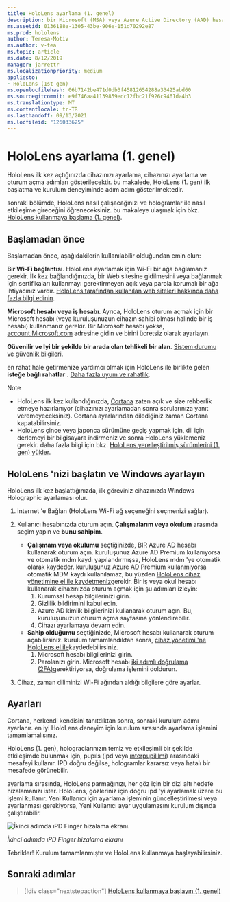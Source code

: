 ```yaml
---
title: HoloLens ayarlama (1. genel)
description: bir Microsoft (MSA) veya Azure Active Directory (AAD) hesabıyla Wi-Fi ağ üzerinden ilk kez HoloLens (1. genel) ayarlamayı öğrenin.
ms.assetid: 0136188e-1305-43be-906e-151d70292e87
ms.prod: hololens
author: Teresa-Motiv
ms.author: v-tea
ms.topic: article
ms.date: 8/12/2019
manager: jarrettr
ms.localizationpriority: medium
appliesto:
- HoloLens (1st gen)
ms.openlocfilehash: 06b7142be471d0db3f45812654288a33425abd60
ms.sourcegitcommit: e9f746aa41139859edc12fbc21f926c9461da4b3
ms.translationtype: MT
ms.contentlocale: tr-TR
ms.lasthandoff: 09/13/2021
ms.locfileid: "126033625"
---
```

# <a name="set-up-your-hololens-1st-gen"></a>HoloLens ayarlama (1. genel)

HoloLens ilk kez açtığınızda cihazınızı ayarlama, cihazınızı ayarlama ve oturum açma adımları gösterilecektir.  bu makalede, HoloLens (1. gen) ilk başlatma ve kurulum deneyiminde adım adım gösterilmektedir.

sonraki bölümde, HoloLens nasıl çalışacağınızı ve hologramlar ile nasıl etkileşime gireceğini öğreneceksiniz. bu makaleye ulaşmak için bkz. [HoloLens kullanmaya başlama (1. genel)](hololens1-basic-usage.md).

## <a name="before-you-start"></a>Başlamadan önce

Başlamadan önce, aşağıdakilerin kullanılabilir olduğundan emin olun:

**Bir Wi-Fi bağlantısı**. HoloLens ayarlamak için Wi-Fi bir ağa bağlamanız gerekir. İlk kez bağlandığınızda, bir Web sitesine gidilmesini veya bağlanmak için sertifikaları kullanmayı gerektirmeyen açık veya parola korumalı bir ağa ihtiyacınız vardır. [HoloLens tarafından kullanılan web siteleri hakkında daha fazla bilgi edinin](hololens-offline.md).

**Microsoft hesabı veya iş hesabı**. Ayrıca, HoloLens oturum açmak için bir Microsoft hesabı (veya kuruluşunuzun cihazın sahibi olması halinde bir iş hesabı) kullanmanız gerekir. Bir Microsoft hesabı yoksa, [account.Microsoft.com](https://account.microsoft.com) adresine gidin ve birini ücretsiz olarak ayarlayın.

**Güvenilir ve Iyi bir şekilde bir arada olan tehlikeli bir alan**. [Sistem durumu ve güvenlik bilgileri](https://go.microsoft.com/fwlink/p/?LinkId=746661).

en rahat hale getirmenize yardımcı olmak için HoloLens ile birlikte gelen **isteğe bağlı rahatlar** . [Daha fazla uyum ve rahatlık](https://support.microsoft.com/help/12632/hololens-fit-your-hololens).

> [!NOTE]
>  
> - HoloLens ilk kez kullandığınızda, [Cortana](hololens-cortana.md) zaten açık ve size rehberlik etmeye hazırlanıyor (cihazınızı ayarlamadan sonra sorularınıza yanıt veremeyeceksiniz). Cortana ayarlarından dilediğiniz zaman Cortana kapatabilirsiniz.
> - HoloLens çince veya japonca sürümüne geçiş yapmak için, dil için derlemeyi bir bilgisayara indirmeniz ve sonra HoloLens yüklemeniz gerekir. daha fazla bilgi için bkz. [HoloLens yerelleştirilmiş sürümlerini (1. gen) yükler](hololens1-install-localized.md).

## <a name="start-your-hololens-and-set-up-windows"></a>HoloLens 'nizi başlatın ve Windows ayarlayın

HoloLens ilk kez başlattığınızda, ilk göreviniz cihazınızda Windows Holographic ayarlaması olur.

1. internet 'e Bağlan (HoloLens Wi-Fi ağ seçeneğini seçmenizi sağlar).

1. Kullanıcı hesabınızda oturum açın. **Çalışmalarım veya okulum** arasında seçim yapın ve **bunu sahipim**.
    - **Çalışmam veya okulumu** seçtiğinizde, BIR Azure AD hesabı kullanarak oturum açın. kuruluşunuz Azure AD Premium kullanıyorsa ve otomatik mdm kaydı yapılandırmışsa, HoloLens mdm 'ye otomatik olarak kaydeder. kuruluşunuz Azure AD Premium kullanmıyorsa otomatik MDM kaydı kullanılamaz, bu yüzden [HoloLens cihaz yönetimine el ile kaydetmeniz](hololens-enroll-mdm.md#different-ways-to-enroll)gerekir. Bir iş veya okul hesabı kullanarak cihazınızda oturum açmak için şu adımları izleyin:
        1. Kurumsal hesap bilgilerinizi girin.
        1. Gizlilik bildirimini kabul edin.
        1. Azure AD kimlik bilgilerinizi kullanarak oturum açın. Bu, kuruluşunuzun oturum açma sayfasına yönlendirebilir.
        1. Cihazı ayarlamaya devam edin.
    - **Sahip olduğumu** seçtiğinizde, Microsoft hesabı kullanarak oturum açabilirsiniz. kurulum tamamlandıktan sonra, [cihaz yönetimi 'ne HoloLens el ile](hololens-enroll-mdm.md#different-ways-to-enroll)kaydedebilirsiniz.
        1. Microsoft hesabı bilgilerinizi girin.
        1. Parolanızı girin. Microsoft hesabı [iki adımlı doğrulama (2FA)](https://blogs.technet.microsoft.com/microsoft_blog/2013/04/17/microsoft-account-gets-more-secure/)gerektiriyorsa, doğrulama işlemini doldurun.

1. Cihaz, zaman diliminizi Wi-Fi ağından aldığı bilgilere göre ayarlar.

## <a name="calibration"></a>Ayarları

Cortana, herkendi kendisini tanıtdıktan sonra, sonraki kurulum adımı ayarlanır. en iyi HoloLens deneyim için kurulum sırasında ayarlama işlemini tamamlamalısınız.

HoloLens (1. gen), holograclarınızın temiz ve etkileşimli bir şekilde etkileşimde bulunmak için, pupıls (ipd veya [ınterpupilılmi](https://en.wikipedia.org/wiki/Interpupillary_distance)) arasındaki mesafeyi kullanır. IPD doğru değilse, hologramlar kararsız veya hatalı bir mesafede görünebilir.

ayarlama sırasında, HoloLens parmağınızı, her göz için bir dizi altı hedefe hizalamanızı ister. HoloLens, gözleriniz için doğru ipd 'yi ayarlamak üzere bu işlemi kullanır. Yeni Kullanıcı için ayarlama işleminin güncelleştirilmesi veya ayarlanması gerekiyorsa, Yeni Kullanıcı ayar uygulamasını kurulum dışında çalıştırabilir.

![İkinci adımda ıPD Finger hizalama ekranı.](./images/ipd-finger-alignment-300px.jpg)

*İkinci adımda ıPD Finger hizalama ekranı*

Tebrikler! Kurulum tamamlanmıştır ve HoloLens kullanmaya başlayabilirsiniz.

## <a name="next-steps"></a>Sonraki adımlar

> [!div class="nextstepaction"]
> [HoloLens kullanmaya başlayın (1. genel)](hololens1-basic-usage.md)
